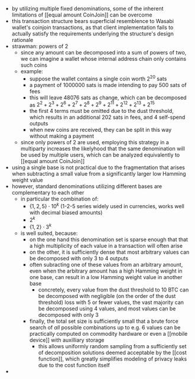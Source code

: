 - by utilizing multiple fixed denominations, some of the inherent limitations of [[equal amount CoinJoin]] can be overcome
- this transaction structure bears superficial resemblence to Wasabi wallet's coinjoin transactions, as that client implementation fails to actually satisfy the requirements underlying the structure's design rationale
- strawman: powers of 2
	- since any amount can be decomposed into a sum of powers of two, we can imagine a wallet whose internal address chain only contains such coins
	- example:
		- suppose the wallet contains a single coin worth $2^{20}$ sats
		- a payment of 1000000 sats is made intending to pay 500 sats of fees
		- this will leave 48076 sats as change, which can be decomposed as $2^2 + 2^3 + 2^6 + 2^7 + 2^8 + 2^9 + 2^{11} + 2^{12} + 2^{13} + 2^{15}$
		- the first 4 terms must be omitted due to the dust threshold, which results in an additional 202 sats in fees, and 4 self-spend outputs
		- when new coins are received, they can be split in this way without making a payment
	- since only powers of 2 are used, employing this strategy in a multiparty increases the likelyhood that the same denomination will be used by multiple users, which can be analyzed equivalently to [[equal amount CoinJoin]]
- using a single base is not practical due to the fragmentation that arises when subtracting a small value from a significantly larger low Hamming weight value
- however, standard denominations utilizing different bases are complementary to each other
	- in particular the combination of:
		- $\{1, 2, 5\} \cdot 10^k$ (1-2-5 series widely used in currencies, works well with decimal biased amounts)
		- $2^k$
		- $\{1, 2\} \cdot 3^k$
	- is well suited, because:
		- on the one hand this denomination set is sparse enough that that a high multiplicity of each value in a transaction will often arise
		- on the other, it is sufficiently dense that most arbitrary values can be decomposed with only 3 to 4 outputs
		- often subracting one of these values from an arbitrary amount, even when the arbitrary amount has a high Hamming weight in one base, can result in a low Hamming weight value in another base
			- concretely, every value from the dust threshold to 10 BTC can be decomposed with negligible (on the order of the dust threshold) loss with 5 or fewer values, the vast majority can be decomposed using 4 values, and most values can be decomposed with only 3
		- finally, the total set size is sufficiently small that a brute force search of *all* possible combinations up to e.g. 6 values can be practically computed on commodity hardware or even a [[mobile device]] with auxilliary storage
			- this allows uniformly random sampling from a sufficiently set of decomposition solutions deemed acceptable by the [[cost function]], which greatly simplifies modeling of privacy leaks due to the cost function itself
-
